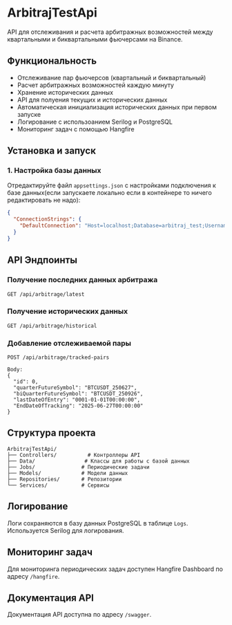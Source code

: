 ﻿# ArbitrajTestApi

API для отслеживания и расчета арбитражных возможностей между квартальными и биквартальными фьючерсами на Binance.

## Функциональность

- Отслеживание пар фьючерсов (квартальный и биквартальный)
- Расчет арбитражных возможностей каждую минуту
- Хранение исторических данных
- API для полуения текущих и исторических данных
- Автоматическая инициализация исторических данных при первом запуске
- Логирование с использоанием Serilog и PostgreSQL
- Мониторинг задач с помощью Hangfire

## Установка и запуск

### 1. Настройка базы данных

Отредактируйте файл `appsettings.json` с настройками подключения к базе данных(если запускаете локально если в контейнере то ничего редактировать не надо):

```json
{
  "ConnectionStrings": {
    "DefaultConnection": "Host=localhost;Database=arbitraj_test;Username=postgres;Password=your_password"
  }
}
```

## API Эндпоинты

### Получение последних данных арбитража

```
GET /api/arbitrage/latest
```

### Получение исторических данных

```
GET /api/arbitrage/historical
```

### Добавление отслеживаемой пары

```http
POST /api/arbitrage/tracked-pairs

Body:
{
  "id": 0,
  "quarterFutureSymbol": "BTCUSDT_250627",
  "biQuarterFutureSymbol": "BTCUSDT_250926",
  "lastDateOfEntry": "0001-01-01T00:00:00",
  "EndDateOfTracking": "2025-06-27T00:00:00"
}
```

## Структура проекта

```
ArbitrajTestApi/
├── Controllers/          # Контроллеры API
├── Data/                # Классы для работы с базой данных
├── Jobs/               # Периодические задачи
├── Models/             # Модели данных
├── Repositories/       # Репозитории
└── Services/           # Сервисы
```

## Логирование

Логи сохраняются в базу данных PostgreSQL в таблице `Logs`. Используется Serilog для логирования.

## Мониторинг задач

Для мониторинга периодических задач доступен Hangfire Dashboard по адресу `/hangfire`.

## Документация API

Документация API доступна по адресу `/swagger`.

